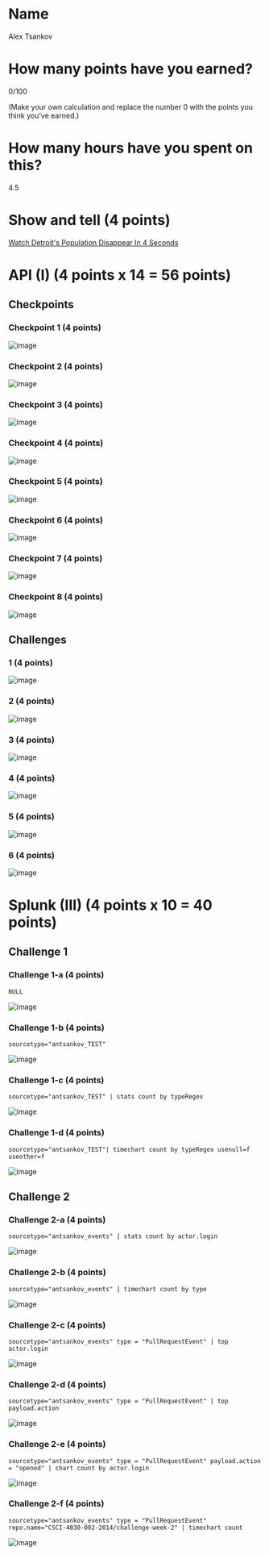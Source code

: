 # Name

Alex Tsankov

# How many points have you earned?

0/100

(Make your own calculation and replace the number 0 with the points you think you've earned.)

# How many hours have you spent on this?

4.5

# Show and tell (4 points)

[Watch Detroit's Population Disappear In 4 Seconds](http://www.huffingtonpost.com/2014/03/07/detroit-population-gif_n_4913997.html)

# API (I) (4 points x 14 = 56 points)

## Checkpoints

### Checkpoint 1 (4 points)

![image](checkpoint1.png)

### Checkpoint 2 (4 points)

![image](checkpoint2.png)

### Checkpoint 3 (4 points)

![image](checkpoint3.png)

### Checkpoint 4 (4 points)

![image](checkpoint4.png)

### Checkpoint 5 (4 points)

![image](checkpoint5.png)

### Checkpoint 6 (4 points)

![image](checkpoint6.png)

### Checkpoint 7 (4 points)

![image](checkpoint7.png)

### Checkpoint 8 (4 points)

![image](checkpoint8.png)

## Challenges

### 1 (4 points)

![image](api_challenge1.png)

### 2 (4 points)

![image](api_challenge2.png)

### 3 (4 points)

![image](api_challenge3.png)

### 4 (4 points)

![image](api_challenge4.png)

### 5 (4 points)

![image](api_challenge5.png)

### 6 (4 points)

![image](api_challenge6.png)



# Splunk (III) (4 points x 10 = 40 points)

## Challenge 1

### Challenge 1-a (4 points)
```
NULL
```
![image](s1a.png)

### Challenge 1-b (4 points)
```
sourcetype="antsankov_TEST"
```
![image](s1b.png)

### Challenge 1-c (4 points)
```
sourcetype="antsankov_TEST" | stats count by typeRegex
```
![image](s1c.png)

### Challenge 1-d (4 points)
```
sourcetype="antsankov_TEST"| timechart count by typeRegex usenull=f useother=f
```
![image](s1d.png)

## Challenge 2

### Challenge 2-a (4 points)
```
sourcetype="antsankov_events" | stats count by actor.login
```

![image](s2a.png)

### Challenge 2-b (4 points)
```
sourcetype="antsankov_events" | timechart count by type
```
![image](s2b.png)

### Challenge 2-c (4 points)
```
sourcetype="antsankov_events" type = "PullRequestEvent" | top actor.login
```
![image](s2c.png)

### Challenge 2-d (4 points)
```
sourcetype="antsankov_events" type = "PullRequestEvent" | top payload.action
```
![image](s2d.png)

### Challenge 2-e (4 points)
```
sourcetype="antsankov_events" type = "PullRequestEvent" payload.action = "opened" | chart count by actor.login
```
![image](s2e.png)

### Challenge 2-f (4 points)
```
sourcetype="antsankov_events" type = "PullRequestEvent" repo.name="CSCI-4830-002-2014/challenge-week-2" | timechart count
```
![image](s2f.png)
